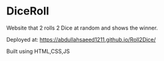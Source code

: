 # DiceRoll
Website that 2 rolls 2 Dice at random and shows the winner.

Deployed at: https://abdullahsaeed1211.github.io/Roll2Dice/

Built using HTML,CSS,JS

